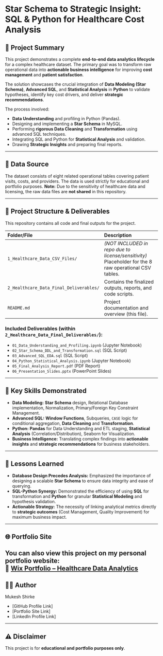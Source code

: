 # Star Schema to Strategic Insight: SQL & Python for Healthcare Cost Analysis

## 📄 Project Summary

This project demonstrates a complete **end-to-end data analytics lifecycle** for a complex healthcare dataset. The primary goal was to transform raw operational data into **actionable business intelligence** for improving **cost management** and **patient satisfaction**.

The solution showcases the crucial integration of **Data Modeling (Star Schema)**, **Advanced SQL**, and **Statistical Analysis** in **Python** to validate hypotheses, identify key cost drivers, and deliver **strategic recommendations**.

The process involved:
* **Data Understanding** and profiling in Python (Pandas).
* Designing and implementing a **Star Schema** in MySQL.
* Performing **rigorous Data Cleaning** and **Transformation** using advanced SQL techniques.
* Integrating SQL and Python for **Statistical Analysis** and validation.
* Drawing **Strategic Insights** and preparing final reports.

---

## 📂 Data Source

The dataset consists of eight related operational tables covering patient visits, costs, and providers. The data is used strictly for educational and portfolio purposes. **Note:** Due to the sensitivity of healthcare data and licensing, the raw data files are **not shared** in this repository.

---

## 📁 Project Structure & Deliverables

This repository contains all code and final outputs for the project.

| Folder/File | Description |
| :--- | :--- |
| `1_Healthcare_Data_CSV_Files/` | *(NOT INCLUDED in repo due to license/sensitivity)* Placeholder for the 8 raw operational CSV tables. |
| `2_Healthcare_Data_Final_Deliverables/` | Contains the finalized outputs, reports, and code scripts. |
| `README.md` | Project documentation and overview (this file). |

### Included Deliverables (within `2_Healthcare_Data_Final_Deliverables/`):

* `01_Data_Understanding_and_Profiling.ipynb` (Jupyter Notebook)
* `02_Star_Schema_DDL_and_Transformation.sql` (SQL Script)
* `03_Advanced_SQL_EDA.sql` (SQL Script)
* `04_Python_Statistical_Analysis.ipynb` (Jupyter Notebook)
* `05_Final_Analysis_Report.pdf` (PDF Report)
* `06_Presentation_Slides.pptx` (PowerPoint Slides)

---

## 🚀 Key Skills Demonstrated

* **Data Modeling:** **Star Schema** design, Relational Database implementation, Normalization, Primary/Foreign Key Constraint Management.
* **Advanced SQL:** **Window Functions**, Subqueries, `CASE` logic for conditional aggregation, **Data Cleaning** and **Transformation**.
* **Python:** **Pandas** for Data Understanding and ETL staging, **Statistical Analysis** (Correlation/Distribution), Seaborn for Visualization.
* **Business Intelligence:** Translating complex findings into **actionable insights** and **strategic recommendations** for business stakeholders.

---

## 🧠 Lessons Learned

* **Database Design Precedes Analysis:** Emphasized the importance of designing a scalable **Star Schema** to ensure data integrity and ease of querying.
* **SQL-Python Synergy:** Demonstrated the efficiency of using **SQL** for transformation and **Python** for granular **Statistical Modeling** and hypothesis validation.
* **Actionable Strategy:** The necessity of linking analytical metrics directly to **strategic outcomes** (Cost Management, Quality Improvement) for maximum business impact.

---
## 🌐 Portfolio Site

You can also view this project on my personal portfolio website:  
🔗 [Wix Portfolio – Healthcare Data Analytics](https://mukeshshirke12.wixsite.com/mukeshfolio/post/from-schema-to-strategy-unlocking-healthcare-insights-with-sql-and-python)
---

## 👨‍💻 Author
Mukesh Shirke
* [GitHub Profile Link]
* [Portfolio Site Link]
* [LinkedIn Profile Link]

---

## ⚠️ Disclaimer

This project is for **educational and portfolio purposes only**.
